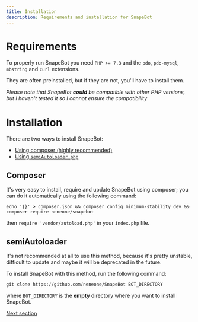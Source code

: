 ```yaml
---
title: Installation
description: Requirements and installation for SnapeBot
---
```

# Requirements

To properly run SnapeBot you need `PHP >= 7.3` and the `pdo`, `pdo-mysql`, `mbstring` and `curl` extensions.

They are often preinstalled, but if they are not, you'll have to install them.

_Please note that SnapeBot **could** be compatible with other PHP versions, but I haven't tested it so I cannot ensure the compatibility_


# Installation

There are two ways to install SnapeBot:

* [Using composer (highly recommended)](https://snapebot.neneone.cf/installation.html#composer)
* [Using `semiAutoloader.php`](https://snapebot.neneone.cf/installation.html#semiautoloader)


## Composer

It's very easy to install, require and update SnapeBot using composer; you can do it automatically using the following command:

```
echo '{}' > composer.json && composer config minimum-stability dev && composer require neneone/snapebot
```

then `require 'vendor/autoload.php'` in your `index.php` file.


## semiAutoloader

It's not recommended at all to use this method, because it's pretty unstable, difficult to update and maybe it will be deprecated in the future.

To install SnapeBot with this method, run the following command:

```
git clone https://github.com/neneone/SnapeBot BOT_DIRECTORY
```

where `BOT_DIRECTORY` is the **empty** directory where you want to install SnapeBot.

[Next section](https://snapebot.neneone.cf/update.html)
